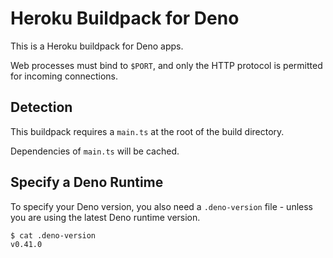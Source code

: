 # Heroku Buildpack for Deno

This is a Heroku buildpack for Deno apps.

Web processes must bind to `$PORT`, and only the HTTP protocol is permitted for incoming connections.

## Detection

This buildpack requires a `main.ts` at the root of the build directory.

Dependencies of `main.ts` will be cached.

## Specify a Deno Runtime

To specify your Deno version, you also need a `.deno-version` file - unless you are using the latest Deno runtime version.
```
$ cat .deno-version
v0.41.0
```
